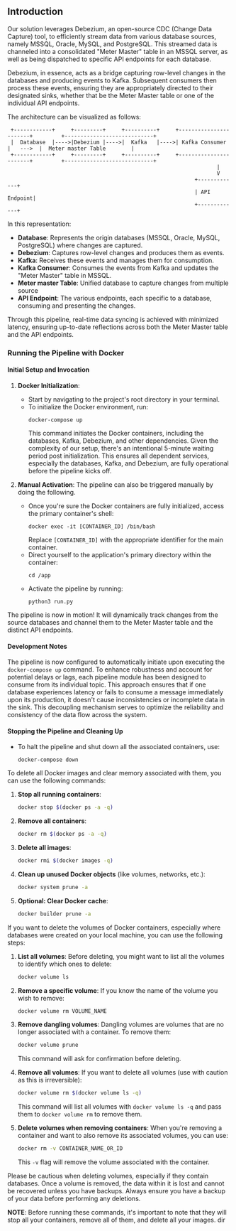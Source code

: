 ## Introduction

Our solution leverages Debezium, an open-source CDC (Change Data Capture) tool, to efficiently stream data from various database sources, namely MSSQL, Oracle, MySQL, and PostgreSQL. This streamed data is channeled into a consolidated "Meter Master" table in an MSSQL server, as well as being dispatched to specific API endpoints for each database.

Debezium, in essence, acts as a bridge capturing row-level changes in the databases and producing events to Kafka. Subsequent consumers then process these events, ensuring they are appropriately directed to their designated sinks, whether that be the Meter Master table or one of the individual API endpoints.

The architecture can be visualized as follows:

```
 +------------+     +---------+     +----------+     +-----------------------+         +----------------------------+
 |  Database  |---->|Debezium |---->|  Kafka   |---->| Kafka Consumer        |   --->  |  Meter master Table        |
 +------------+     +---------+     +----------+     +-----------------------+         +----------------------------+
                                                                  |
                                                                  V
                                                           +-------------+
                                                           | API Endpoint|
                                                           +-------------+
```

In this representation:
- **Database**: Represents the origin databases (MSSQL, Oracle, MySQL, PostgreSQL) where changes are captured.
- **Debezium**: Captures row-level changes and produces them as events.
- **Kafka**: Receives these events and manages them for consumption.
- **Kafka Consumer**: Consumes the events from Kafka and updates the "Meter Master" table in MSSQL.
- **Meter master Table**: Unified database to capture changes from multiple source
- **API Endpoint**: The various endpoints, each specific to a database, consuming and presenting the changes.

Through this pipeline, real-time data syncing is achieved with minimized latency, ensuring up-to-date reflections across both the Meter Master table and the API endpoints.



### Running the Pipeline with Docker

#### Initial Setup and Invocation

1. **Docker Initialization**:
   - Start by navigating to the project's root directory in your terminal.
   - To initialize the Docker environment, run:
     ```
     docker-compose up
     ```
     This command initiates the Docker containers, including the databases, Kafka, Debezium, and other dependencies. Given the complexity of our setup, there's an intentional 5-minute waiting period post initialization. This ensures all dependent services, especially the databases, Kafka, and Debezium, are fully operational before the pipeline kicks off. 

2. **Manual Activation**:
The pipeline can also be triggered manually by doing the following.

   - Once you're sure the Docker containers are fully initialized, access the primary container's shell:
     ```
     docker exec -it [CONTAINER_ID] /bin/bash
     ```
     Replace `[CONTAINER_ID]` with the appropriate identifier for the main container.
   - Direct yourself to the application's primary directory within the container:
     ```
     cd /app
     ```
   - Activate the pipeline by running:
     ```
     python3 run.py
     ```

The pipeline is now in motion! It will dynamically track changes from the source databases and channel them to the Meter Master table and the distinct API endpoints.
 
 
 
#### Development Notes

The pipeline is now configured to automatically initiate upon executing the `docker-compose up` command. To enhance robustness and account for potential delays or lags, each pipeline module has been designed to consume from its individual topic. This approach ensures that if one database experiences latency or fails to consume a message immediately upon its production, it doesn't cause inconsistencies or incomplete data in the sink. This decoupling mechanism serves to optimize the reliability and consistency of the data flow across the system.

#### Stopping the Pipeline and Cleaning Up

- To halt the pipeline and shut down all the associated containers, use:
  ```
  docker-compose down
  ```



To delete all Docker images and clear memory associated with them, you can use the following commands:

1. **Stop all running containers**:
   ```bash
   docker stop $(docker ps -a -q)
   ```

2. **Remove all containers**:
   ```bash
   docker rm $(docker ps -a -q)
   ```

3. **Delete all images**:
   ```bash
   docker rmi $(docker images -q)
   ```

4. **Clean up unused Docker objects** (like volumes, networks, etc.):
   ```bash
   docker system prune -a
   ```

5. **Optional: Clear Docker cache**:
   ```bash
   docker builder prune -a
   ```



If you want to delete the volumes of Docker containers, especially where databases were created on your local machine, you can use the following steps:

1. **List all volumes**:
   Before deleting, you might want to list all the volumes to identify which ones to delete:
   
   ```bash
   docker volume ls
   ```

2. **Remove a specific volume**:
   If you know the name of the volume you wish to remove:
   
   ```bash
   docker volume rm VOLUME_NAME
   ```

3. **Remove dangling volumes**:
   Dangling volumes are volumes that are no longer associated with a container. To remove them:
   
   ```bash
   docker volume prune
   ```

   This command will ask for confirmation before deleting.

4. **Remove all volumes**:
   If you want to delete all volumes (use with caution as this is irreversible):
   
   ```bash
   docker volume rm $(docker volume ls -q)
   ```

   This command will list all volumes with `docker volume ls -q` and pass them to `docker volume rm` to remove them.

5. **Delete volumes when removing containers**:
   When you're removing a container and want to also remove its associated volumes, you can use:
   
   ```bash
   docker rm -v CONTAINER_NAME_OR_ID
   ```

   This `-v` flag will remove the volume associated with the container.

Please be cautious when deleting volumes, especially if they contain databases. Once a volume is removed, the data within it is lost and cannot be recovered unless you have backups. Always ensure you have a backup of your data before performing any deletions.

**NOTE**: Before running these commands, it's important to note that they will stop all your containers, remove all of them, and delete all your images.
dir